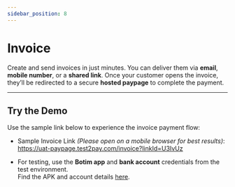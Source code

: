 ```yaml
---
sidebar_position: 8
---
```


# Invoice

Create and send invoices in just minutes. You can deliver them via **email**, **mobile number**, or a **shared link**. Once your customer opens the invoice, they’ll be redirected to a secure **hosted paypage** to complete the payment.

---

## Try the Demo

Use the sample link below to experience the invoice payment flow:

- Sample Invoice Link  *(Please open on a mobile browser for best results)*: https://uat-paypage.test2pay.com/invoice?linkId=U3IvUz

- For testing, use the **Botim app** and **bank account** credentials from the test environment.  
  Find the APK and account details [here](/demos/testaccount).

